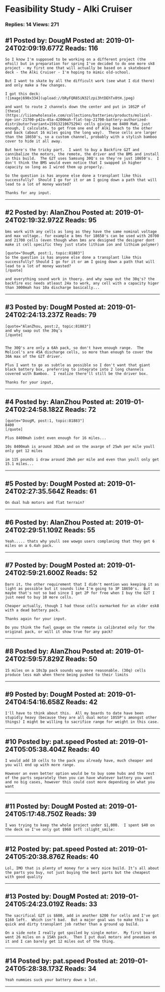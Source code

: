 # Feasibility Study - Alki Cruiser

### Replies: 14 Views: 271

## \#1 Posted by: DougM Posted at: 2019-01-24T02:09:19.677Z Reads: 116

```
So I know I'm supposed to be working on a different project (the eFoil) but in preparation for spring I've decided to do one more sk8 project - my first one that will actually be based on a skateboard deck - the Alki Cruiser - I'm hoping to mimic old-school.

But I want to skate by all the difficult work (see what I did there) and only make a few changes.

I got this deck:
![image|690x334](upload://bRyFQR85iN32lzpi3htDEhTx0tH.jpeg) 

and want to route 2 channels down the center and put in 10S2P of [these](https://liionwholesale.com/collections/batteries/products/molicel-npe-inr-21700-p42a-45a-4200mah-flat-top-21700-battery-authorized-distributor?variant=15913210675294) cells giving me 8400 MaH, just enough, I calculate, to get from one end of Alki beach to the other and back (about 16 miles going the long way).  These cells are larger than the 18650's, so a custom channel, probably with a stylish bamboo cover to hide it all away.

But here's the tricky part.  I want to buy a Backfire G2T and cannibalize the motors, the remote, the driver and the BMS and install in this build.  The G2T uses Samsung 30Q's so they're just 18650's.  I don't think the BMS would even notice that I swapped in higher capacity so long as I wired them up properly.

So the question is has anyone else done a transplant like this successfully?  Should I go for it or am I going down a path that will lead to a lot of money wasted?

Thanks for any input.
```

---
## \#2 Posted by: AlanZhou Posted at: 2019-01-24T02:19:32.972Z Reads: 95

```
bms work with any cells as long as they have the same nominal voltage and max voltage.. for example a bms for 18650's can be used with 20700 and 21700 cells (even though when bms are designed the designer dont make it cell specific they just state lithium ion and lithium polymer)

[quote="DougM, post:1, topic:81883"]
So the question is has anyone else done a transplant like this successfully? Should I go for it or am I going down a path that will lead to a lot of money wasted?
[/quote]

and everything sound work in thoery. and why swap out the 30q's? the backfire esc needs atleast 24a to work, any cell with a capacity higer than 3000mah has 10a discharge basically...
```

---
## \#3 Posted by: DougM Posted at: 2019-01-24T02:24:13.237Z Reads: 79

```
[quote="AlanZhou, post:2, topic:81883"]
and why swap out the 30q’s
[/quote]


The 30Q's are only a 6Ah pack, so don't have enough range.  The Molicel's are 45A discharge cells, so more than enough to cover the 30A max of the G2T driver.

Plus I want to go as subtle as possible so I don't want that giant black battery box, preferring to integrate into 2 long channels covered with Bamboo.  I realize there'll still be the driver box.

Thanks for your input,
```

---
## \#4 Posted by: AlanZhou Posted at: 2019-01-24T02:24:58.182Z Reads: 72

```
[quote="DougM, post:1, topic:81883"]
8400
[/quote]

Plus 8400mah isdnt even enough for 16 miles...

10s 8400mah is around 302wh and on the avarge of 25wh per mile youll only get 12 miles

im 115 pounds i draw around 20wh per mile and even than youll only get 15.1 miles...
```

---
## \#5 Posted by: DougM Posted at: 2019-01-24T02:27:35.564Z Reads: 61

```
On dual hub motors and flat terrain?
```

---
## \#6 Posted by: AlanZhou Posted at: 2019-01-24T02:29:51.109Z Reads: 55

```
Yeah..... thats why youll see wowgo users complaning that they get 6 miles on a 6.4ah pack.
```

---
## \#7 Posted by: DougM Posted at: 2019-01-24T02:59:21.600Z Reads: 52

```
Darn it, the other requirement that I didn't mention was keeping it as light as possible but it sounds like I'm going to 3P 18650's.  But maybe that's not so bad since I get 2P for free when I buy the G2T I just need to buy 10 more cells.  

Cheaper actually, though I had those cells earmarked for an older esk8 with a dead battery pack.

Thanks again for your input.

Do you think the fuel gauge on the remote is calibrated only for the original pack, or will it show true for any pack?
```

---
## \#8 Posted by: AlanZhou Posted at: 2019-01-24T02:59:57.829Z Reads: 50

```
15 miles on a 10s3p pack sounds way more reasonable. (30q) cells produce less mah when there being pushed to their limits
```

---
## \#9 Posted by: DougM Posted at: 2019-01-24T04:54:16.658Z Reads: 42

```
I'll have to think about this.  All my boards to date have been stupidly heavy (because they are all dual motor 10S5P's amongst other things) I might be willing to sacrifice range for weight in this case.
```

---
## \#10 Posted by: pat.speed Posted at: 2019-01-24T05:05:38.404Z Reads: 40

```
I would add 10 cells to the pack you already have, much cheaper and you will end up with more range. 

However an even better option would be to buy some hubs and the rest of the parts separately then you can have whatever battery you want and no big cases, however this could cost more depending on what you want
```

---
## \#11 Posted by: DougM Posted at: 2019-01-24T05:17:48.750Z Reads: 39

```
I was trying to keep the whole project under $1,000.  I spent $40 on the deck so I've only got $960 left :slight_smile:
```

---
## \#12 Posted by: pat.speed Posted at: 2019-01-24T05:20:38.876Z Reads: 40

```
Lol, IMO that is plenty of money for a very nice build. It’s all about the parts you buy, not just buying the best parts but the cheapest with good quality
```

---
## \#13 Posted by: DougM Posted at: 2019-01-24T05:24:23.019Z Reads: 33

```
The sacrifical G2T is $600, add in another $200 for cells and I've got $160 left.  Which isn't bad.  But a major goal was to make this a quick and dirty transplant job rather than a ground up build.

On a side note I really got spoiled by single motor.  My first board went 26 miles on a 15Ah pack.  Then I put dual motors and pneumies on it and I can barely get 12 miles out of the thing.
```

---
## \#14 Posted by: pat.speed Posted at: 2019-01-24T05:28:38.173Z Reads: 34

```
Yeah nummies suck your battery down a lot.
```

---
